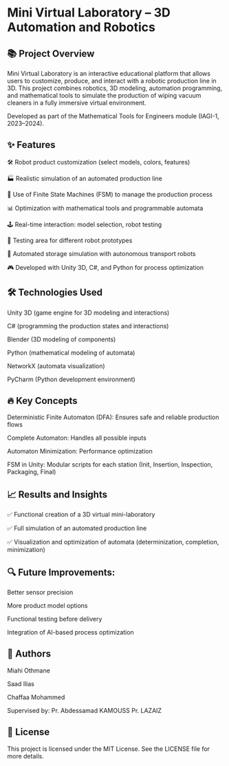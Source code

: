 # Mini Virtual Laboratory – 3D Automation and Robotics
## 📚 Project Overview
Mini Virtual Laboratory is an interactive educational platform that allows users to customize, produce, and interact with a robotic production line in 3D.
This project combines robotics, 3D modeling, automation programming, and mathematical tools to simulate the production of wiping vacuum cleaners in a fully immersive virtual environment.

Developed as part of the Mathematical Tools for Engineers module (IAGI-1, 2023–2024).

## ✨ Features
🛠️ Robot product customization (select models, colors, features)

🏭 Realistic simulation of an automated production line

🔗 Use of Finite State Machines (FSM) to manage the production process

📊 Optimization with mathematical tools and programmable automata

🕹️ Real-time interaction: model selection, robot testing

🧪 Testing area for different robot prototypes

🚚 Automated storage simulation with autonomous transport robots

🎮 Developed with Unity 3D, C#, and Python for process optimization

## 🛠 Technologies Used
Unity 3D (game engine for 3D modeling and interactions)

C# (programming the production states and interactions)

Blender (3D modeling of components)

Python (mathematical modeling of automata)

NetworkX (automata visualization)

PyCharm (Python development environment)


## 🔥 Key Concepts
Deterministic Finite Automaton (DFA): Ensures safe and reliable production flows

Complete Automaton: Handles all possible inputs

Automaton Minimization: Performance optimization

FSM in Unity: Modular scripts for each station (Init, Insertion, Inspection, Packaging, Final)

## 📈 Results and Insights
✅ Functional creation of a 3D virtual mini-laboratory

✅ Full simulation of an automated production line

✅ Visualization and optimization of automata (determinization, completion, minimization)

## 🔍 Future Improvements:

Better sensor precision

More product model options

Functional testing before delivery

Integration of AI-based process optimization

## 👥 Authors
Miahi Othmane

Saad Ilias

Chaffaa Mohammed

Supervised by:
Pr. Abdessamad KAMOUSS
Pr. LAZAIZ

## 📄 License
This project is licensed under the MIT License. See the LICENSE file for more details.
